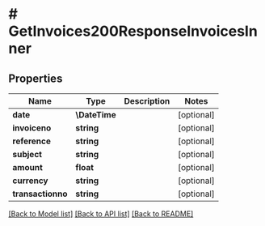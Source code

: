 # # GetInvoices200ResponseInvoicesInner

## Properties

Name | Type | Description | Notes
------------ | ------------- | ------------- | -------------
**date** | **\DateTime** |  | [optional]
**invoiceno** | **string** |  | [optional]
**reference** | **string** |  | [optional]
**subject** | **string** |  | [optional]
**amount** | **float** |  | [optional]
**currency** | **string** |  | [optional]
**transactionno** | **string** |  | [optional]

[[Back to Model list]](../../README.md#models) [[Back to API list]](../../README.md#endpoints) [[Back to README]](../../README.md)
